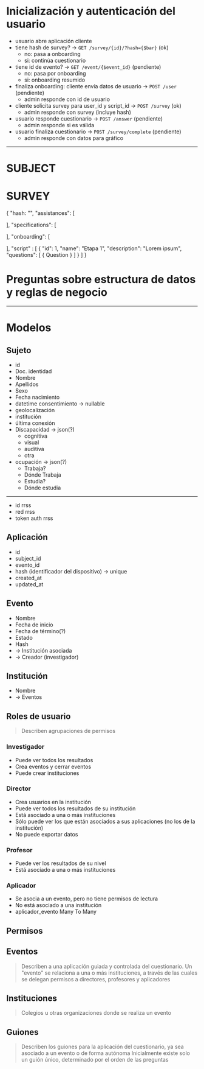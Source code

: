 # Inicialización y autenticación del usuario

* usuario abre aplicación cliente
* tiene hash de survey? → `GET /survey/{id}/?hash={$bar}` (ok)
  - no: pasa a onboarding
  - si: continúa cuestionario
* tiene id de evento? → `GET /event/{$event_id}` (pendiente)
  - no: pasa por onboarding
  - si: onboarding resumido
* finaliza onboarding: cliente envía datos de usuario → `POST /user` (pendiente)
  - admin responde con id de usuario
* cliente solicita survey para user_id y script_id → `POST /survey` (ok)
  - admin responde con survey (incluye hash)
* usuario responde cuestionario → `POST /answer` (pendiente)
  - admin responde si es válida
* usuario finaliza cuestionario → `POST /survey/complete` (pendiente)
  - admin responde con datos para gráfico

---

# SUBJECT

# SURVEY

{
  "hash: "",
  "assistances": [

  ],
  "specifications": [

  ],
  "onboarding": [

  ],
  "script" : [
    {
      "id": 1,
      "name": "Etapa 1",
      "description": "Lorem ipsum",
      "questions": [
        { Question }
      ]
    }
  ]
}


# Preguntas sobre estructura de datos y reglas de negocio

---

# Modelos

## Sujeto

* id
* Doc. identidad
* Nombre
* Apellidos
* Sexo
* Fecha nacimiento
* datetime consentimiento → nullable
* geolocalización
* institución
* última conexión
* Discapacidad → json(?)
  + cognitiva
  + visual
  + auditiva
  + otra
* ocupación → json(?)
  + Trabaja?
  + Dónde Trabaja
  + Estudia?
  + Dónde estudia
---
* id rrss
* red rrss
* token auth rrss

## Aplicación

* id
* subject_id
* evento_id
* hash (identificador del dispositivo) → unique
* created_at
* updated_at

## Evento

* Nombre
* Fecha de inicio
* Fecha de término(?)
* Estado
* Hash
* → Institución asociada
* → Creador (investigador)

## Institución

* Nombre
* → Eventos

## Roles de usuario

> Describen agrupaciones de permisos

### Investigador

* Puede ver todos los resultados
* Crea eventos y cerrar eventos
* Puede crear instituciones

### Director

* Crea usuarios en la institución
* Puede ver todos los resultados de su institución
* Está asociado a una o más instituciones
* Sólo puede ver los que están asociados a sus aplicaciones (no los de la institución)
* No puede exportar datos

### Profesor

* Puede ver los resultados de su nivel
* Está asociado a una o más instituciones

### Aplicador

* Se asocia a un evento, pero no tiene permisos de lectura
* No está asociado a una institución
* aplicador_evento Many To Many

## Permisos

## Eventos

> Describen a una aplicación guiada y controlada del cuestionario.
> Un "evento" se relaciona a una o más instituciones, a través de las cuales se delegan permisos a directores, profesores y aplicadores

## Instituciones

> Colegios u otras organizaciones donde se realiza un evento

## Guiones

> Describen los guiones para la aplicación del cuestionario, ya sea asociado a un evento o de forma autónoma
> Inicialmente existe solo un guión único, determinado por el orden de las preguntas